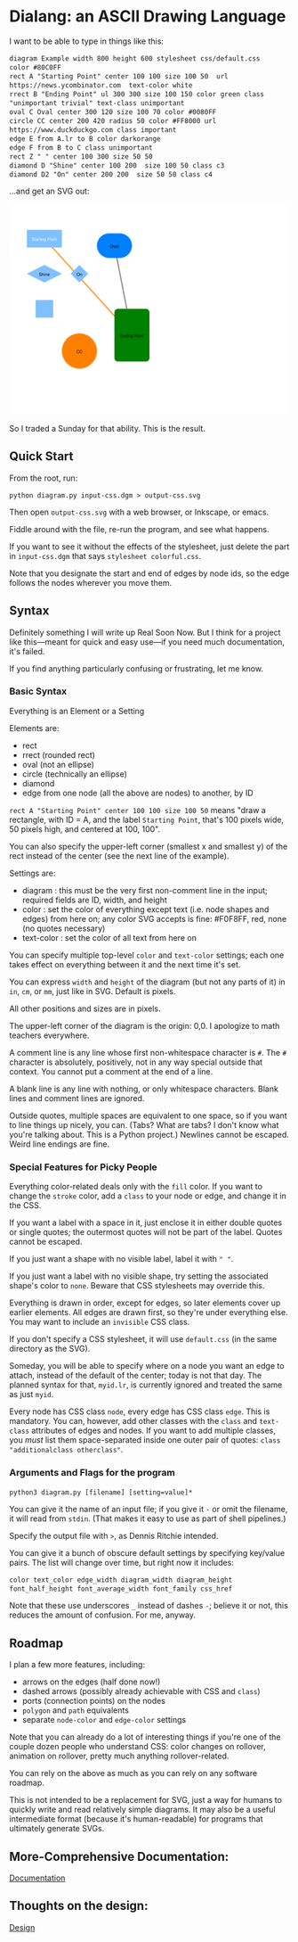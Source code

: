 # Dialang: an ASCII Drawing Language

I want to be able to type in things like this:
```
diagram Example width 800 height 600 stylesheet css/default.css
color #80C0FF
rect A "Starting Point" center 100 100 size 100 50  url https://news.ycombinator.com  text-color white
rrect B "Ending Point" ul 300 300 size 100 150 color green class "unimportant trivial" text-class unimportant
oval C Oval center 300 120 size 100 70 color #0080FF
circle CC center 200 420 radius 50 color #FF8000 url https://www.duckduckgo.com class important
edge E from A.lr to B color darkorange
edge F from B to C class unimportant
rect Z " " center 100 300 size 50 50
diamond D "Shine" center 100 200  size 100 50 class c3
diamond D2 "On" center 200 200  size 50 50 class c4
```

...and get an SVG out:

![the result](readme.svg "Title Text")

So I traded a Sunday for that ability.  This is the result.

## Quick Start

From the root, run:
```
python diagram.py input-css.dgm > output-css.svg
```

Then open `output-css.svg` with a web browser, or Inkscape, or emacs.

Fiddle around with the file, re-run the program, and see what happens.

If you want to see it without the effects of the stylesheet, just delete
the part in `input-css.dgm` that says `stylesheet colorful.css`.

Note that you designate the start and end of edges by node ids, so the
edge follows the nodes wherever you move them.

## Syntax

Definitely something I will write up Real Soon Now.  But I think for a
project like this—meant for quick and easy use—if you need much documentation, it's failed.

If you find anything particularly confusing or frustrating, let me know.

### Basic Syntax

Everything is an Element or a Setting

Elements are:
- rect
- rrect (rounded rect)
- oval (not an ellipse)
- circle (technically an ellipse)
- diamond
- edge from one node (all the above are nodes) to another, by ID

`rect A "Starting Point" center 100 100 size 100 50`
means "draw a rectangle, with ID = A, and the label `Starting Point`,
that's 100 pixels wide, 50 pixels high, and centered at 100, 100".

You can also specify the upper-left corner (smallest x and smallest y)
of the rect instead of the center (see the next line of the example).

Settings are:
- diagram : this must be the very first non-comment line in the input; required fields are ID, width, and height
- color : set the color of everything except text (i.e. node shapes and edges) from here on; any color SVG accepts is fine: #F0F8FF, red, none (no quotes necessary)
- text-color : set the color of all text from here on

You can specify multiple top-level `color` and `text-color` settings; each
one takes effect on everything between it and the next time it's set.

You can express `width` and `height` of the diagram (but not any parts of it)
in `in`, `cm`, or `mm`, just like in SVG.  Default is pixels.

All other positions and sizes are in pixels.

The upper-left corner of the diagram is the origin: 0,0.  I apologize to
math teachers everywhere.

A comment line is any line whose first non-whitespace character is `#`.  The
`#` character is absolutely, positively, not in any way special outside that
context.  You cannot put a comment at the end of a line.

A blank line is any line with nothing, or only whitespace characters.
Blank lines and comment lines are ignored.

Outside quotes, multiple spaces are equivalent to one space, so if you
want to line things up nicely, you can. (Tabs?  What are tabs? I don't
know what you're talking about.  This is a Python project.)  Newlines
cannot be escaped. Weird line endings are fine.

### Special Features for Picky People

Everything color-related deals only with the `fill` color.  If you want
to change the `stroke` color, add a `class` to your node or edge, and
change it in the CSS.

If you want a label with a space in it, just enclose it in either
double quotes or single quotes; the outermost quotes will not be part
of the label.  Quotes cannot be escaped.

If you just want a shape with no visible label, label it with `" "`.

If you just want a label with no visible shape, try setting the associated
shape's color to `none`.  Beware that CSS stylesheets may override this.

Everything is drawn in order, except for edges, so later elements cover up
earlier elements.  All edges are drawn first, so they're under everything else.
You may want to include an `invisible` CSS class.

If you don't specify a CSS stylesheet, it will use `default.css` (in
the same directory as the SVG).

Someday, you will be able to specify where on a node you want an edge
to attach, instead of the default of the center; today is not that day.
The planned syntax for that, `myid.lr`, is currently ignored and treated
the same as just `myid`.

Every node has CSS class `node`, every edge has CSS class `edge`.
This is mandatory.  You can, however, add other classes with the
`class` and `text-class` attributes of edges and nodes. If you want to
add multiple classes, you *must* list them space-separated inside one
outer pair of quotes: `class "additionalclass otherclass"`.

### Arguments and Flags for the program

`python3 diagram.py [filename] [setting=value]*`

You can give it the name of an input file; if you give it `-` or omit
the filename, it will read from `stdin`. (That makes it easy to use as
part of shell pipelines.)

Specify the output file with `>`, as Dennis Ritchie intended.

You can give it a bunch of obscure default settings by specifying
key/value pairs.  The list will change over time, but right now it
includes:
```
color text_color edge_width diagram_width diagram_height
font_half_height font_average_width font_family css_href
```
Note that these use underscores `_` instead of dashes `-`; believe it
or not, this reduces the amount of confusion.  For me, anyway.

## Roadmap

I plan a few more features, including:
- arrows on the edges (half done now!)
- dashed arrows (possibly already achievable with CSS and `class`)
- ports (connection points) on the nodes
- `polygon` and `path` equivalents
- separate `node-color` and `edge-color` settings

Note that you can already do a lot of interesting things if you're one
of the couple dozen people who understand CSS: color changes on rollover,
animation on rollover, pretty much anything rollover-related.

You can rely on the above as much as you can rely on any software roadmap.

This is not intended to be a replacement for SVG, just a way for
humans to quickly write and read relatively simple diagrams.  It may
also be a useful intermediate format (because it's human-readable) for
programs that ultimately generate SVGs.

## More-Comprehensive Documentation:

[Documentation](DOCS.md)

## Thoughts on the design:

[Design](DESIGN.md)
